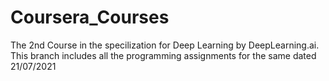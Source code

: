 # Coursera_Courses
The 2nd Course in the specilization for Deep Learning by DeepLearning.ai. This branch includes all the programming assignments for the same dated  21/07/2021
